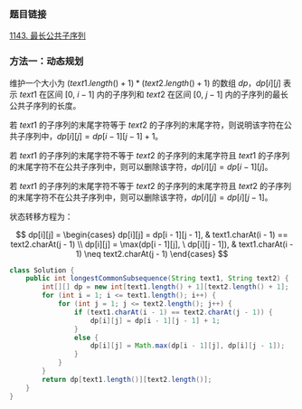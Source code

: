 ### 题目链接
[1143. 最长公共子序列](https://leetcode.cn/problems/longest-common-subsequence)

### 方法一：动态规划
维护一个大小为 $(text1.length() + 1) * (text2.length() + 1)$ 的数组 $dp$，$dp[i][j]$ 表示 $text1$ 在区间 $[0, \ i - 1]$ 内的子序列和 $text2$ 在区间 $[0, \ j - 1]$ 内的子序列的最长公共子序列的长度。

若 $text1$ 的子序列的末尾字符等于 $text2$ 的子序列的末尾字符，则说明该字符在公共子序列中，$dp[i][j] = dp[i - 1][j - 1] + 1$。

若 $text1$ 的子序列的末尾字符不等于 $text2$ 的子序列的末尾字符且 $text1$ 的子序列的末尾字符不在公共子序列中，则可以删除该字符，$dp[i][j] = dp[i - 1][j]$。

若 $text1$ 的子序列的末尾字符不等于 $text2$ 的子序列的末尾字符且 $text2$ 的子序列的末尾字符不在公共子序列中，则可以删除该字符，$dp[i][j] = dp[i][j - 1]$。

状态转移方程为：

$$
dp[i][j] =
\begin{cases}
dp[i][j] = dp[i - 1][j - 1], & text1.charAt(i - 1) == text2.charAt(j - 1) \\
dp[i][j] = \max(dp[i - 1][j], \ dp[i][j - 1]), & text1.charAt(i - 1) \neq text2.charAt(j - 1)
\end{cases}
$$

```Java
class Solution {
    public int longestCommonSubsequence(String text1, String text2) {
        int[][] dp = new int[text1.length() + 1][text2.length() + 1];
        for (int i = 1; i <= text1.length(); i++) {
            for (int j = 1; j <= text2.length(); j++) {
                if (text1.charAt(i - 1) == text2.charAt(j - 1)) {
                    dp[i][j] = dp[i - 1][j - 1] + 1;
                }
                else {
                    dp[i][j] = Math.max(dp[i - 1][j], dp[i][j - 1]);
                }
            }
        }
        return dp[text1.length()][text2.length()];
    }
}
```